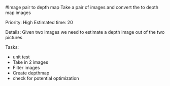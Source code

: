 #Image pair to depth map
Take a pair of images and convert the to depth map images

Priority: High
Estimated time: 20

Details:
Given two images we need to estimate a depth image out of the two pictures

Tasks:
- unit test
- Take in 2 images
- Filter images
- Create depthmap
- check for potential optimization
